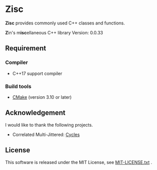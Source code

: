 # Zisc #

**Zisc** provides commonly used C++ classes and functions.

**Z**in's m**isc**ellaneous C++ library
Version: 0.0.33

## Requirement ##

### Compiler ###

* C++17 support compiler

### Build tools ###

* [CMake](https://cmake.org/) (version 3.10 or later)

## Acknowledgement

I would like to thank the following projects.

* Correlated Multi-Jittered: [Cycles](https://www.cycles-renderer.org/)

## License ##

This software is released under the MIT License,
see [MIT-LICENSE.txt](./MIT-LICENSE.txt) .

